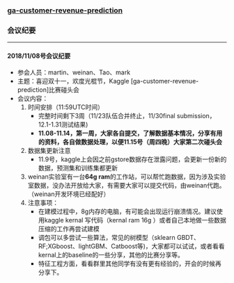### [ga-customer-revenue-prediction](https://github.com/shinsonwu/ga-customer-revenue-prediction)

### 会议纪要

------

#### 2018/11/08号会议纪要

- 参会人员：martin、weinan、Tao、mark
- 主题：喜迎双十一，欢度光棍节，Kaggle [ga-customer-revenue-prediction]比赛碰头会
- 会议内容：
  1. 时间安排（11:59UTC时间）
     - 完整时间剩下3周（11/23队伍合并终止，11/30final submission，12.1-1.31测试结果)
     - **11.08-11.14，第一周，大家各自提交，了解数据基本情况，分享有用的资料，各自做数据处理，以便11.15号（周四晚）大家第二次碰头会**
  2. 数据集更新注意
     - 11.9号，kaggle上会因之前gstore数据存在泄露问题，会更新一份新的数据，预测集和训练集都更新
  3. weinan实验室有一台**64g ram**的工作站，可以帮忙跑数据，因为涉及实验室数据，没办法开放给大家，有需要大家可以提交代码，由weinan代跑。（weinan开发环境已经配好）
  4. 注意事项：
     - 在建模过程中，8g内存的电脑，有可能会出现运行崩溃情况。建议使用kaggle kernal 写代码（kernal ram 16g ）或者自己本地做一些数据压缩的工作再尝试建模
     - 调包可以多尝试一些算法，常见的树模型（sklearn GBDT、RF;XGboost、lightGBM、Catboost等)，大家都可以试试，或者看看kernal上的baseline的一些分享，其他的比赛分享等。
     - 特征工程方面，看看群里其他同学有没有更有经验的，开会的时候再分享下。